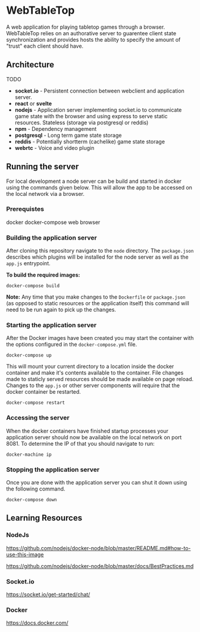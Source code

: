 # WebTableTop
A web application for playing tabletop games through a browser. WebTableTop relies on an authorative server to guarentee client state synchronization and provides hosts the ability to specify the amount of "trust" each client should have.

## Architecture
TODO
- **socket.io** - Persistent connection between webclient and application server. 
- **react** or **svelte**
- **nodejs** - Application server implementing socket.io to communicate game state with the browser and using express to serve static resources. Stateless (storage via postgresql or reddis)
- **npm** - Dependency management
- **postgresql** - Long term game state storage 
- **reddis** - Potentially shortterm (cachelike) game state storage
- **webrtc** - Voice and video plugin

## Running the server
For local development a node server can be build and started in docker using the commands given below. This will allow the app to be accessed on the local network via a browser.

### Prerequistes
docker
docker-compose
web browser


### Building the application server
After cloning this repository navigate to the `node` directory. The `package.json` describes which plugins will be installed for the node server as well as the `app.js` entrypoint.

**To build the required images:**

  `docker-compose build`

**Note:** Any time that you make changes to the `Dockerfile` or `package.json` (as opposed to static resources or the application itself) this command will need to be run again to pick up the changes.

### Starting the application server
After the Docker images have been created you may start the container with the options configured in the `docker-compose.yml` file.

  `docker-compose up`

This will mount your current directory to a location inside the docker container and make it's contents available to the container. File changes made to staticly served resources should be made available on page reload. Changes to the `app.js` or other server components will require that the docker container be restarted.

  `docker-compose restart`

### Accessing the server
When the docker containers have finished startup processes your application server should now be available on the local network on port 8081. To determine the IP of that you should navigate to run:

  `docker-machine ip`

### Stopping the application server
Once you are done with the application server you can shut it down using the following command.

  `docker-compose down`

## Learning Resources
### NodeJs
https://github.com/nodejs/docker-node/blob/master/README.md#how-to-use-this-image

https://github.com/nodejs/docker-node/blob/master/docs/BestPractices.md

### Socket.io
https://socket.io/get-started/chat/

### Docker
https://docs.docker.com/
